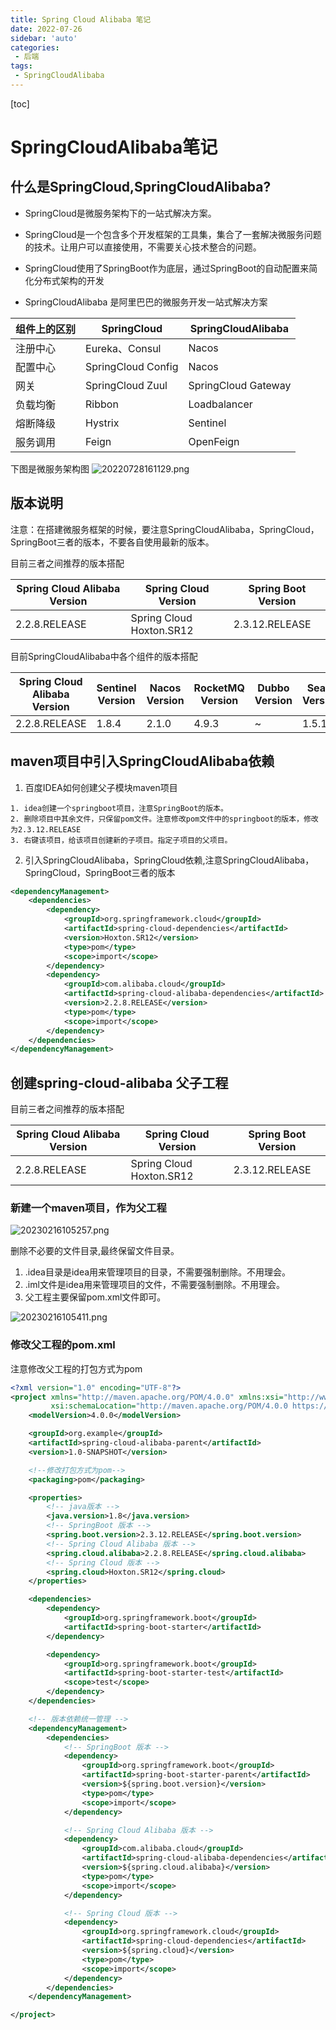 ```yaml
---
title: Spring Cloud Alibaba 笔记
date: 2022-07-26
sidebar: 'auto'
categories: 
 - 后端
tags:
 - SpringCloudAlibaba
---
```


[toc]

# SpringCloudAlibaba笔记

## 什么是SpringCloud,SpringCloudAlibaba?

* SpringCloud是微服务架构下的一站式解决方案。
* SpringCloud是一个包含多个开发框架的工具集，集合了一套解决微服务问题的技术。让用户可以直接使用，不需要关心技术整合的问题。
* SpringCloud使用了SpringBoot作为底层，通过SpringBoot的自动配置来简化分布式架构的开发

* SpringCloudAlibaba 是阿里巴巴的微服务开发一站式解决方案

|  组件上的区别   | SpringCloud  | 	SpringCloudAlibaba  |
|  ----  | ----  | ----  |
| 注册中心  | Eureka、Consul | Nacos |
| 配置中心  | SpringCloud Config | Nacos |
| 网关      | SpringCloud Zuul | SpringCloud Gateway |
| 负载均衡	| Ribbon | Loadbalancer |
| 熔断降级  | Hystrix | Sentinel |
| 服务调用  | Feign | OpenFeign |

下图是微服务架构图
![20220728161129.png](../blog_img/20220728161129.png)

## 版本说明

注意：在搭建微服务框架的时候，要注意SpringCloudAlibaba，SpringCloud，SpringBoot三者的版本，不要各自使用最新的版本。

目前三者之间推荐的版本搭配

|  Spring Cloud Alibaba Version   | Spring Cloud Version | 	Spring Boot Version  |
|  ----  | ----  | ----  |
| 2.2.8.RELEASE  | Spring Cloud Hoxton.SR12 | 2.3.12.RELEASE |

目前SpringCloudAlibaba中各个组件的版本搭配

|  Spring Cloud Alibaba Version | Sentinel Version | Nacos Version | RocketMQ Version | Dubbo Version | Seata Version | 
|  ----  | ----  | ----  | ----  | ----  | ----  |
| 2.2.8.RELEASE  | 1.8.4 | 2.1.0 | 4.9.3 | ~ | 1.5.1 |

## maven项目中引入SpringCloudAlibaba依赖

1. 百度IDEA如何创建父子模块maven项目

```
1. idea创建一个springboot项目，注意SpringBoot的版本。
2. 删除项目中其余文件，只保留pom文件。注意修改pom文件中的springboot的版本，修改为2.3.12.RELEASE
3. 右键该项目，给该项目创建新的子项目。指定子项目的父项目。
```

2. 引入SpringCloudAlibaba，SpringCloud依赖,注意SpringCloudAlibaba，SpringCloud，SpringBoot三者的版本

```xml
<dependencyManagement>
    <dependencies>
        <dependency>
            <groupId>org.springframework.cloud</groupId>
            <artifactId>spring-cloud-dependencies</artifactId>
            <version>Hoxton.SR12</version>
            <type>pom</type>
            <scope>import</scope>
        </dependency>
        <dependency>
            <groupId>com.alibaba.cloud</groupId>
            <artifactId>spring-cloud-alibaba-dependencies</artifactId>
            <version>2.2.8.RELEASE</version>
            <type>pom</type>
            <scope>import</scope>
        </dependency>
    </dependencies>
</dependencyManagement>
```

## 创建spring-cloud-alibaba 父子工程

目前三者之间推荐的版本搭配

|  Spring Cloud Alibaba Version   | Spring Cloud Version | 	Spring Boot Version  |
|  ----  | ----  | ----  |
| 2.2.8.RELEASE  | Spring Cloud Hoxton.SR12 | 2.3.12.RELEASE |

### 新建一个maven项目，作为父工程

![20230216105257.png](../blog_img/20230216105257.png)

删除不必要的文件目录,最终保留文件目录。

1. .idea目录是idea用来管理项目的目录，不需要强制删除。不用理会。
2. .iml文件是idea用来管理项目的文件，不需要强制删除。不用理会。
3. 父工程主要保留pom.xml文件即可。

![20230216105411.png](../blog_img/20230216105411.png)

### 修改父工程的pom.xml

注意修改父工程的打包方式为pom

```xml
<?xml version="1.0" encoding="UTF-8"?>
<project xmlns="http://maven.apache.org/POM/4.0.0" xmlns:xsi="http://www.w3.org/2001/XMLSchema-instance"
         xsi:schemaLocation="http://maven.apache.org/POM/4.0.0 https://maven.apache.org/xsd/maven-4.0.0.xsd">
    <modelVersion>4.0.0</modelVersion>

    <groupId>org.example</groupId>
    <artifactId>spring-cloud-alibaba-parent</artifactId>
    <version>1.0-SNAPSHOT</version>

    <!--修改打包方式为pom-->
    <packaging>pom</packaging>

    <properties>
        <!-- java版本 -->
        <java.version>1.8</java.version>
        <!-- SpringBoot 版本 -->
        <spring.boot.version>2.3.12.RELEASE</spring.boot.version>
        <!-- Spring Cloud Alibaba 版本 -->
        <spring.cloud.alibaba>2.2.8.RELEASE</spring.cloud.alibaba>
        <!-- Spring Cloud 版本 -->
        <spring.cloud>Hoxton.SR12</spring.cloud>
    </properties>

    <dependencies>
        <dependency>
            <groupId>org.springframework.boot</groupId>
            <artifactId>spring-boot-starter</artifactId>
        </dependency>

        <dependency>
            <groupId>org.springframework.boot</groupId>
            <artifactId>spring-boot-starter-test</artifactId>
            <scope>test</scope>
        </dependency>
    </dependencies>

    <!-- 版本依赖统一管理 -->
    <dependencyManagement>
        <dependencies>
            <!-- SpringBoot 版本 -->
            <dependency>
                <groupId>org.springframework.boot</groupId>
                <artifactId>spring-boot-starter-parent</artifactId>
                <version>${spring.boot.version}</version>
                <type>pom</type>
                <scope>import</scope>
            </dependency>

            <!-- Spring Cloud Alibaba 版本 -->
            <dependency>
                <groupId>com.alibaba.cloud</groupId>
                <artifactId>spring-cloud-alibaba-dependencies</artifactId>
                <version>${spring.cloud.alibaba}</version>
                <type>pom</type>
                <scope>import</scope>
            </dependency>

            <!-- Spring Cloud 版本 -->
            <dependency>
                <groupId>org.springframework.cloud</groupId>
                <artifactId>spring-cloud-dependencies</artifactId>
                <version>${spring.cloud}</version>
                <type>pom</type>
                <scope>import</scope>
            </dependency>
        </dependencies>
    </dependencyManagement>

</project>
```
